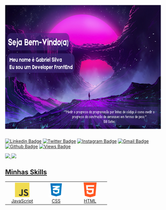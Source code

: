   <div class="header">
   <img align="center" alt="Coding" height="400px" width="1920px" 
   src="./img/image1.png">
  </div><br>



[![Linkedin Badge](https://img.shields.io/badge/-gabrielsilva-blue?style=flat&logo=Linkedin&logoColor=white&link=https://www.linkedin.com/in/gabrielsilva-desenvolvedor/)](https://www.linkedin.com/in/gabrielsilva-desenvolvedor/)
[![Twitter Badge](https://img.shields.io/badge/-ugabrielsilwa-1ca0f1?style=flat&labelColor=1ca0f1&logo=twitter&logoColor=white&link=https://twitter.com/ugabrielsilwa)](https://twitter.com/ugabrielsilwa)
[![Instagram Badge](https://img.shields.io/badge/-@u.silwa-purple?style=flat&logo=instagram&logoColor=white&link=https://instagram.com/u.silwa/)](https://instagram.com/u.silwa)
[![Gmail Badge](https://img.shields.io/badge/-GabrielSilva-c14438?style=flat&logo=Gmail&logoColor=white&link=mailto:gabrielsilva.edifi@gmail.com)](mailto:gabrielsilva.edifi@gmail.com)
[![Github Badge](https://img.shields.io/github/followers/gabrielsilvva?color=green&logo=github)](https://github.com/gabrielsilvva?tab=followers)
[![Views Badge](https://komarev.com/ghpvc/?username=gabrielsilvva)](https://github.com/gabrielsilvva/gabrielsilvva)

<div>
   <a href="https://github.com/gabrielsilvva">
   <img width=400px src="https://github-readme-stats.vercel.app/api?username=gabrielsilvva&show_icons=true&theme=tokyonight&include_all_commits=true&count_private=true"/>
   <img width=400px src="https://github-readme-stats.vercel.app/api/top-langs/?username=gabrielsilvva&layout=compact&langs_count=6&theme=tokyonight"/>

</div>

<h2 align="left" id="gabrielsilvva-tech">Minhas Skills</h2>

<table>
  <tr>
    <td align="center" width="96">
      <a href="#gabrielsilvva-tech">
        <img src="./img/javascript-original.svg" width="48" height="48" alt="JavaScript" />
      </a>
      <br>JavaScript
    </td>
    <td align="center" width="96">
      <a href="#gabrielsilvva-tech">
        <img src="./img/logo-css-3-2048.png" width="48" height="48" alt="CSS" />
      </a>
      <br>CSS
    </td>
    <td align="center" width="96">
      <a href="#gabrielsilvva-tech">
        <img src="./img/732212.png" width="48" height="48" alt="HTML" />
      </a>
      <br>HTML
    </td>
  </tr>
</table>



